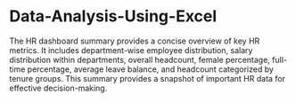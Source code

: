 # Data-Analysis-Using-Excel
The HR dashboard summary provides a concise overview of key HR metrics. It includes department-wise employee distribution, salary distribution within departments, overall headcount, female percentage, full-time percentage, average leave balance, and headcount categorized by tenure groups. This summary provides a snapshot of important HR data for effective decision-making.
